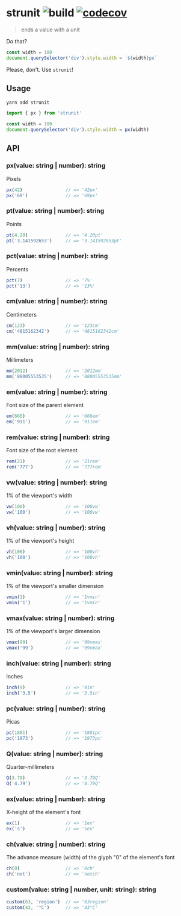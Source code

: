 # strunit ![build](https://github.com/sadorlovsky/strunit/workflows/build/badge.svg) [![codecov](https://codecov.io/gh/sadorlovsky/strunit/branch/master/graph/badge.svg)](https://codecov.io/gh/sadorlovsky/strunit)

> ends a value with a unit

Do that?

```js
const width = 100
document.querySelector('div').style.width = `${width}px`
```

Please, don't. Use `strunit`!

## Usage

```bash
yarn add strunit
```

```ts
import { px } from 'strunit'

const width = 100
document.querySelector('div').style.width = px(width)
```

## API

### px(value: string | number): string

Pixels

```ts
px(42)                // => '42px'
px('69')              // => '69px'
```

### pt(value: string | number): string

Points

```ts
pt(4.20)              // => '4.20pt'
pt('3.141592653')     // => '3.141592653pt'
```

### pct(value: string | number): string

Percents

```ts
pct(7)                // => '7%'
pct('13')             // => '13%'
```

### cm(value: string | number): string

Centimeters

```ts
cm(123)               // => '123cm'
cm('4815162342')      // => '4815162342cm'
```

### mm(value: string | number): string

Millimeters

```ts
mm(2012)              // => '2012mm'
mm('88005553535')     // => '88005553535mm'
```

### em(value: string | number): string

Font size of the parent element

```ts
em(666)               // => '666em'
em('911')             // => '911em'
```


### rem(value: string | number): string

Font size of the root element

```ts
rem(21)               // => '21rem'
rem('777')            // => '777rem'
```

### vw(value: string | number): string

1% of the viewport's width

```ts
vw(100)               // => '100vw'
vw('100')             // => '100vw'
```

### vh(value: string | number): string

1% of the viewport's height

```ts
vh(100)               // => '100vh'
vh('100')             // => '100vh'
```

### vmin(value: string | number): string

1% of the viewport's smaller dimension

```ts
vmin(1)               // => '1vmin'
vmin('1')             // => '1vmin'
```

### vmax(value: string | number): string

1% of the viewport's larger dimension

```ts
vmax(99)              // => '99vmax'
vmax('99')            // => '99vmax'
```

### inch(value: string | number): string

Inches

```ts
inch(9)               // => '9in'
inch('3.5')           // => '3.5in'
```

### pc(value: string | number): string

Picas

```ts
pc(1881)              // => '1881pc'
pc('1973')            // => '1973pc'
```

### Q(value: string | number): string

Quarter-millimeters

```ts
Q(3.79)               // => '3.79Q'
Q('4.79')             // => '4.79Q'
```

### ex(value: string | number): string

X-height of the element's font

```ts
ex(1)                 // => '1ex'
ex('s')               // => 'sex'
```

### ch(value: string | number): string

The advance measure (width) of the glyph "0" of the element's font

```ts
ch(0)                 // => '0ch'
ch('not')             // => 'notch'
```

### custom(value: string | number, unit: string): string

```ts
custom(63, 'region')  // => '63region'
custom(43, '°C')      // => '43°C'
```

